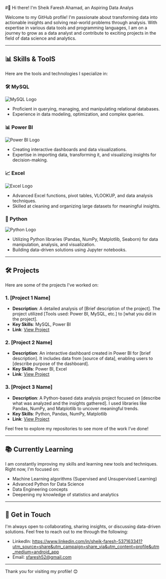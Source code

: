 

<!--
**FareshAhamad/FareshAhamad** is a ✨ _special_ ✨ repository because its `README.md` (this file) appears on your GitHub profile.

Here are some ideas to get you started:
🔭 I’m currently working on ...
- 🌱 I’m currently learning ...
- 👯 I’m looking to collaborate on ...
- 🤔 I’m looking for help with ...
- 💬 Ask me about ...
- 📫 How to reach me: ...
- 😄 Pronouns: ...
- ⚡ Fun fact: ...
-->
 #👋 Hi there! I'm Sheik Faresh Ahamad, an Aspiring Data Analys


Welcome to my GitHub profile! I'm passionate about transforming data into actionable insights and solving real-world problems through analysis. With expertise in various data tools and programming languages, I am on a journey to grow as a data analyst and contribute to exciting projects in the field of data science and analytics.

---

## 📊 Skills & ToolS

Here are the tools and technologies I specialize in:

### 🛠️ **MySQL**
![MySQL Logo](https://www.pngplay.com/wp-content/uploads/7/Mysql-Logo-PNG-HD-Quality.png) <!-- MySQL icon -->
- Proficient in querying, managing, and manipulating relational databases.
- Experience in data modeling, optimization, and complex queries.

### 📊 **Power BI**
![Power BI Logo](https://indiciatraining.com/wp-content/uploads/2019/10/power-bi_logo_transparent-288x300.png) <!-- Power BI icon -->
- Creating interactive dashboards and data visualizations.
- Expertise in importing data, transforming it, and visualizing insights for decision-making.

### 📈 **Excel**
![Excel Logo](https://static.vecteezy.com/system/resources/thumbnails/022/100/657/small_2x/microsoft-excel-logo-transparent-free-png.png) <!-- Excel icon -->
- Advanced Excel functions, pivot tables, VLOOKUP, and data analysis techniques.
- Skilled at cleaning and organizing large datasets for meaningful insights.

### 🐍 **Python**
![Python Logo](https://clipart-library.com/image_gallery2/Python-Logo-Free-Download-PNG.png) <!-- Python icon -->
- Utilizing Python libraries (Pandas, NumPy, Matplotlib, Seaborn) for data manipulation, analysis, and visualization.
- Building data-driven solutions using Jupyter notebooks.

---

## 🛠️ Projects

Here are some of the projects I've worked on:

### 1. **[Project 1 Name]**
   - **Description**: A detailed analysis of [Brief description of the project]. The project utilized [Tools used: Power BI, MySQL, etc.] to [what you did in the project].
   - **Key Skills**: MySQL, Power BI
   - **Link**: [View Project](https://link-to-project.com)

### 2. **[Project 2 Name]**
   - **Description**: An interactive dashboard created in Power BI for [brief description]. It includes data from [source of data], enabling users to [describe purpose of the dashboard].
   - **Key Skills**: Power BI, Excel
   - **Link**: [View Project](https://link-to-project.com)

### 3. **[Project 3 Name]**
   - **Description**: A Python-based data analysis project focused on [describe what was analyzed and the insights gathered]. I used libraries like Pandas, NumPy, and Matplotlib to uncover meaningful trends.
   - **Key Skills**: Python, Pandas, NumPy, Matplotlib
   - **Link**: [View Project](https://link-to-project.com)

Feel free to explore my repositories to see more of the work I’ve done!

---

## 📚 Currently Learning

I am constantly improving my skills and learning new tools and techniques. Right now, I'm focused on:

- Machine Learning algorithms (Supervised and Unsupervised Learning)
- Advanced Python for Data Science
- Data Engineering concepts
- Deepening my knowledge of statistics and analytics

---

## 💬 Get in Touch

I'm always open to collaborating, sharing insights, or discussing data-driven solutions. Feel free to reach out to me through the following:

- LinkedIn: https://www.linkedin.com/in/sheik-faresh-537163341?utm_source=share&utm_campaign=share_via&utm_content=profile&utm_medium=android_app
- Email: sfaresh52@gmail.com

---

Thank you for visiting my profile! 😊

